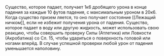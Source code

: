 Существо, которое падает, получает 1к6 дробящего урона в конце падения за каждые 10 футов падения, с максимальным уроном в 20к6. Когда существо призем ляется, то оно получает состояние [[Лежащий ничком]], если не избежит получения урона от падения. 
Существо, которое падает в воду или другую жидкость, может использовать свою реакцию, чтобы совершить проверку Силы (Атлетика) или Ловкости (Акробатика) со Сл. 15, чтобы удариться о поверхность головой или ногами вперёд. В случае успешной проверки любой урон от падения уменьшается наполовину.
